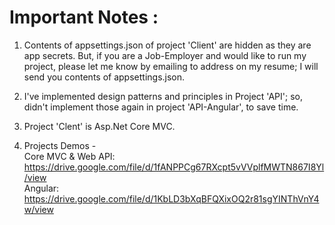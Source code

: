 # Important Notes :

1. Contents of appsettings.json of project 'Client' are hidden as they are app secrets. 
But, if you are a Job-Employer and would like to run my project, please let me know by emailing to address on my resume; I will send you contents of appsettings.json.

2. I've implemented design patterns and principles in Project 'API'; so, didn't implement those again in project 'API-Angular', to save time.

3. Project 'Clent' is Asp.Net Core MVC.

4. Projects Demos -  
Core MVC & Web API: https://drive.google.com/file/d/1fANPPCg67RXcpt5vVVplfMWTN867I8Yl/view  
Angular: https://drive.google.com/file/d/1KbLD3bXqBFQXixOQ2r81sgYINThVnY4w/view
